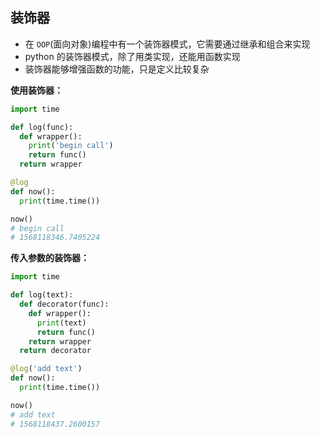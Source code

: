 ## 装饰器

+ 在 `OOP`(面向对象)编程中有一个装饰器模式，它需要通过继承和组合来实现
+ python 的装饰器模式，除了用类实现，还能用函数实现
+ 装饰器能够增强函数的功能，只是定义比较复杂

**使用装饰器：**
```py
import time

def log(func):
  def wrapper():
    print('begin call')
    return func()
  return wrapper

@log
def now():
  print(time.time())

now()
# begin call
# 1568118346.7405224
```

**传入参数的装饰器：**
```py
import time

def log(text):
  def decorator(func):
    def wrapper():
      print(text)
      return func()
    return wrapper
  return decorator

@log('add text')
def now():
  print(time.time())

now()
# add text
# 1568118437.2600157
```